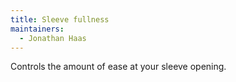 ```yaml
---
title: Sleeve fullness
maintainers:
  - Jonathan Haas
---
```


Controls the amount of ease at your sleeve opening.
